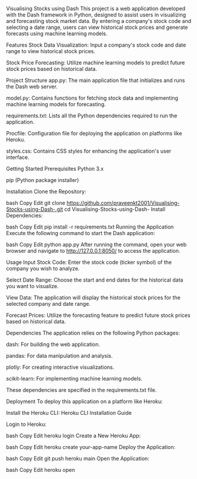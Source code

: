 Visualising Stocks using Dash
This project is a web application developed with the Dash framework in Python, designed to assist users in visualizing and forecasting stock market data. By entering a company's stock code and selecting a date range, users can view historical stock prices and generate forecasts using machine learning models.

Features
Stock Data Visualization: Input a company's stock code and date range to view historical stock prices.

Stock Price Forecasting: Utilize machine learning models to predict future stock prices based on historical data.

Project Structure
app.py: The main application file that initializes and runs the Dash web server.

model.py: Contains functions for fetching stock data and implementing machine learning models for forecasting.

requirements.txt: Lists all the Python dependencies required to run the application.

Procfile: Configuration file for deploying the application on platforms like Heroku.

styles.css: Contains CSS styles for enhancing the application's user interface.

Getting Started
Prerequisites
Python 3.x

pip (Python package installer)

Installation
Clone the Repository:

bash
Copy
Edit
git clone https://github.com/praveenkt2001/Visualising-Stocks-using-Dash-.git
cd Visualising-Stocks-using-Dash-
Install Dependencies:

bash
Copy
Edit
pip install -r requirements.txt
Running the Application
Execute the following command to start the Dash application:

bash
Copy
Edit
python app.py
After running the command, open your web browser and navigate to http://127.0.0.1:8050/ to access the application.

Usage
Input Stock Code: Enter the stock code (ticker symbol) of the company you wish to analyze.

Select Date Range: Choose the start and end dates for the historical data you want to visualize.

View Data: The application will display the historical stock prices for the selected company and date range.

Forecast Prices: Utilize the forecasting feature to predict future stock prices based on historical data.

Dependencies
The application relies on the following Python packages:

dash: For building the web application.

pandas: For data manipulation and analysis.

plotly: For creating interactive visualizations.

scikit-learn: For implementing machine learning models.

These dependencies are specified in the requirements.txt file.

Deployment
To deploy this application on a platform like Heroku:

Install the Heroku CLI: Heroku CLI Installation Guide

Login to Heroku:

bash
Copy
Edit
heroku login
Create a New Heroku App:

bash
Copy
Edit
heroku create your-app-name
Deploy the Application:

bash
Copy
Edit
git push heroku main
Open the Application:

bash
Copy
Edit
heroku open
